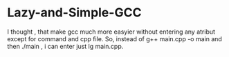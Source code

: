 # Lazy-and-Simple-GCC
I thought , that make gcc much more easyier without entering any atribut except for command and cpp file. 
So, instead of g++ main.cpp -o main and then ./main , i can enter just lg main.cpp. 
